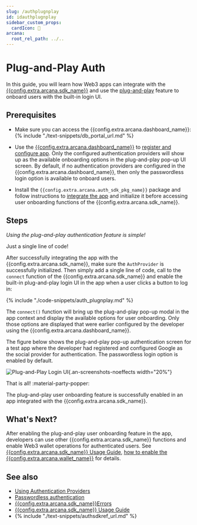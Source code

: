 ```yaml
---
slug: /authplugnplay
id: idauthplugnplay
sidebar_custom_props:
  cardIcon: 🔐 
arcana:
  root_rel_path: ../..
---
```


# Plug-and-Play Auth

In this guide, you will learn how Web3 apps can integrate with the [{{config.extra.arcana.sdk_name}}]({{page.meta.arcana.root_rel_path}}/concepts/authsdk.md) and use the [plug-and-play]({{page.meta.arcana.root_rel_path}}/concepts/plugnplayauth.md) feature to onboard users with the built-in login UI. 

## Prerequisites

* Make sure you can access the {{config.extra.arcana.dashboard_name}}: {% include "./text-snippets/db_portal_url.md" %}

* Use the [{{config.extra.arcana.dashboard_name}}]({{page.meta.arcana.root_rel_path}}/concepts/dashboard.md) to [register and configure app]({{page.meta.arcana.root_rel_path}}/howto/config_dapp.md). Only the configured authentication providers will show up as the available onboarding options in the plug-and-play pop-up UI screen.  By default, if no authentication providers are configured in the {{config.extra.arcana.dashboard_name}}, then only the passwordless login option is available to onboard users.
  
* Install the `{{config.extra.arcana.auth_sdk_pkg_name}}` package and follow instructions to [integrate the app]({{page.meta.arcana.root_rel_path}}/howto/integrate_auth/index.md) and initialize it before accessing user onboarding functions of the {{config.extra.arcana.sdk_name}}.

## Steps

*Using the plug-and-play authentication feature is simple!*

Just a single line of code!

After successfully integrating the app with the {{config.extra.arcana.sdk_name}}, make sure the `AuthProvider` is successfully initialized. Then simply add a single line of code, call to the `connect` function of the {{config.extra.arcana.sdk_name}} and enable the built-in plug-and-play login UI in the app when a user clicks a button to log in:

{% include "./code-snippets/auth_plugnplay.md" %}

The `connect()` function will bring up the plug-and-play pop-up modal in the app context and display the available options for user onboarding. Only those options are displayed that were earlier configured by the developer using the {{config.extra.arcana.dashboard_name}}.

The figure below shows the plug-and-play pop-up authentication screen for a test app where the developer had registered and configured Google as the social provider for authentication. The passwordless login option is enabled by default.

![Plug-and-Play Login UI](/img/an_plug_n_play_auth.png){.an-screenshots-noeffects width="20%"}

That is all! :material-party-popper:

The plug-and-play user onboarding feature is successfully enabled in an app integrated with the {{config.extra.arcana.sdk_name}}.

## What's Next?

After enabling the plug-and-play user onboarding feature in the app, developers can use other {{config.extra.arcana.sdk_name}} functions and enable Web3 wallet operations for authenticated users. See [{{config.extra.arcana.sdk_name}} Usage Guide]({{page.meta.arcana.root_rel_path}}/walletsdk/wallet_usage.md), [how to enable the {{config.extra.arcana.wallet_name}}]({{page.meta.arcana.root_rel_path}}/howto/arcana_wallet/index.md) for details.

## See also

* [Using Authentication Providers]({{page.meta.arcana.root_rel_path}}/howto/config_auth/index.md)
* [Passwordless authentication]({{page.meta.arcana.root_rel_path}}/howto/onboard_users/wallet_pwdless_login.md)
* [{{config.extra.arcana.sdk_name}}Errors]({{page.meta.arcana.root_rel_path}}/walletsdk/wallet_err.md)
* [{{config.extra.arcana.sdk_name}} Usage Guide]({{page.meta.arcana.root_rel_path}}/walletsdk/wallet_usage.md)
* {% include "./text-snippets/authsdkref_url.md" %}
